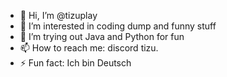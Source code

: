- 👋 Hi, I’m @tizuplay
- 👀 I’m interested in coding dump and funny stuff
- 🌱 I’m trying out Java and Python for fun
- 📫 How to reach me: discord tizu.
- ⚡ Fun fact: Ich bin Deutsch

<!---
tizuplay/tizuplay is a ✨ special ✨ repository because its `README.md` (this file) appears on your GitHub profile.
You can click the Preview link to take a look at your changes.
--->
